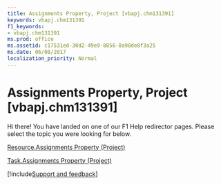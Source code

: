 ```yaml
---
title: Assignments Property, Project [vbapj.chm131391]
keywords: vbapj.chm131391
f1_keywords:
- vbapj.chm131391
ms.prod: office
ms.assetid: c17531ed-30d2-49e9-8856-8a98de8f3a25
ms.date: 06/08/2017
localization_priority: Normal
---
```



# Assignments Property, Project [vbapj.chm131391]

Hi there! You have landed on one of our F1 Help redirector pages. Please select the topic you were looking for below.

[Resource.Assignments Property (Project)](https://msdn.microsoft.com/library/53c2363e-7a42-bd6c-6e6e-bf3c052f8781%28Office.15%29.aspx)

[Task.Assignments Property (Project)](https://msdn.microsoft.com/library/a481e813-8f02-c58b-2910-6995aaaafa09%28Office.15%29.aspx)

[!include[Support and feedback](~/includes/feedback-boilerplate.md)]